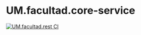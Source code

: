 # UM.facultad.core-service

[![UM.facultad.rest CI](https://github.com/UM-services/UM.facultad.core-service/actions/workflows/maven.yml/badge.svg?branch=main)](https://github.com/UM-services/UM.facultad.core-service/actions/workflows/maven.yml)
